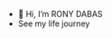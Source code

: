 - 👋 Hi, I’m RONY DABAS
- See my life journey 





<!---
852791303/852791303 is a ✨ special ✨ repository because its `README.md` (this file) appears on your profile.
You can click the Preview link to take a look at your changes.
--->
